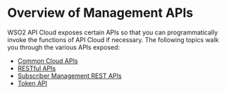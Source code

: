 # Overview of Management APIs

WSO2 API Cloud exposes certain APIs so that you can programmatically invoke the functions of API Cloud if necessary.
The following topics walk you through the various APIs exposed:

-   [Common Cloud APIs](../common-cloud-apis)
-   [RESTful APIs](../restful-apis)
-   [Subscriber Management REST APIs](../subscriber-management-rest-apis)
-   [Token API](../token-api)
